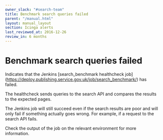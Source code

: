 ```yaml
---
owner_slack: "#search-team"
title: Benchmark search queries failed
parent: "/manual.html"
layout: manual_layout
section: Icinga alerts
last_reviewed_at: 2016-12-26
review_in: 6 months
---
```


# Benchmark search queries failed

Indicates that the Jenkins [search_benchmark healthcheck job]
(https://deploy.publishing.service.gov.uk/job/search_benchmark/) has failed.

The healthcheck sends queries to the search API and compares the results to the
expected pages.

The Jenkins job will still succeed even if the search results are poor and will
only fail if something actually goes wrong. For example, if a request to the
search API fails.

Check the output of the job on the relevant environment for more information.
